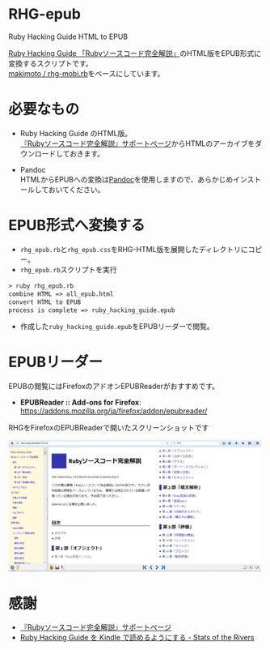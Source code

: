 # RHG-epub
Ruby Hacking Guide HTML to EPUB



[Ruby Hacking Guide 「Rubyソースコード完全解説」](http://i.loveruby.net/ja/rhg/book/)のHTML版をEPUB形式に変換するスクリプトです。  
[makimoto / rhg-mobi.rb](https://gist.github.com/makimoto/7064473)をベースにしています。


# 必要なもの

*   Ruby Hacking Guide のHTML版。  
[『Rubyソースコード完全解説』サポートページ](http://i.loveruby.net/ja/rhg/)からHTMLのアーカイブをダウンロードしておきます。

*   Pandoc  
HTMLからEPUBへの変換は[Pandoc](http://pandoc.org/installing.html)を使用しますので、あらかじめインストールしておいてください。


# EPUB形式へ変換する

*   `rhg_epub.rb`と`rhg_epub.css`をRHG-HTML版を展開したディレクトリにコピー。
*   `rhg_epub.rb`スクリプトを実行

```
> ruby rhg_epub.rb
combine HTML => all_epub.html
convert HTML to EPUB
process is complete => ruby_hacking_guide.epub
```

*   作成した`ruby_hacking_guide.epub`をEPUBリーダーで閲覧。


# EPUBリーダー

EPUBの閲覧にはFirefoxのアドオンEPUBReaderがおすすめです。

*   <strong>EPUBReader :: Add-ons for Firefox</strong>:  
<a href="https://addons.mozilla.org/ja/firefox/addon/epubreader/" target="_blank">https://addons.mozilla.org/ja/firefox/addon/epubreader/</a>


RHGをFirefoxのEPUBReaderで開いたスクリーンショットです

<img alt="screenshot" src="https://github.com/icm7216/RHG-epub/raw/master/screenshot/rhg_epub.png" width="500px">


# 感謝

*   [『Rubyソースコード完全解説』サポートページ](http://i.loveruby.net/ja/rhg/)
*   [Ruby Hacking Guide を Kindle で読めるようにする - Stats of the Rivers](http://makimoto.hatenablog.com/entry/2013/10/20/Ruby_Hacking_Guide_%E3%82%92_Kindle_%E3%81%A7%E8%AA%AD%E3%82%81%E3%82%8B%E3%82%88%E3%81%86%E3%81%AB%E3%81%99%E3%82%8B)
